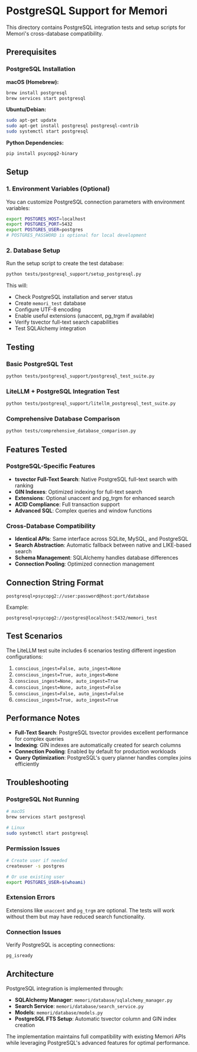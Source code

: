 # PostgreSQL Support for Memori

This directory contains PostgreSQL integration tests and setup scripts for Memori's cross-database compatibility.

## Prerequisites

### PostgreSQL Installation

**macOS (Homebrew):**
```bash
brew install postgresql
brew services start postgresql
```

**Ubuntu/Debian:**
```bash
sudo apt-get update
sudo apt-get install postgresql postgresql-contrib
sudo systemctl start postgresql
```

**Python Dependencies:**
```bash
pip install psycopg2-binary
```

## Setup

### 1. Environment Variables (Optional)
You can customize PostgreSQL connection parameters with environment variables:

```bash
export POSTGRES_HOST=localhost
export POSTGRES_PORT=5432
export POSTGRES_USER=postgres
# POSTGRES_PASSWORD is optional for local development
```

### 2. Database Setup
Run the setup script to create the test database:

```bash
python tests/postgresql_support/setup_postgresql.py
```

This will:
- Check PostgreSQL installation and server status
- Create `memori_test` database
- Configure UTF-8 encoding
- Enable useful extensions (unaccent, pg_trgm if available)
- Verify tsvector full-text search capabilities
- Test SQLAlchemy integration

## Testing

### Basic PostgreSQL Test
```bash
python tests/postgresql_support/postgresql_test_suite.py
```

### LiteLLM + PostgreSQL Integration Test
```bash
python tests/postgresql_support/litellm_postgresql_test_suite.py
```

### Comprehensive Database Comparison
```bash
python tests/comprehensive_database_comparison.py
```

## Features Tested

### PostgreSQL-Specific Features
- **tsvector Full-Text Search**: Native PostgreSQL full-text search with ranking
- **GIN Indexes**: Optimized indexing for full-text search
- **Extensions**: Optional unaccent and pg_trgm for enhanced search
- **ACID Compliance**: Full transaction support
- **Advanced SQL**: Complex queries and window functions

### Cross-Database Compatibility
- **Identical APIs**: Same interface across SQLite, MySQL, and PostgreSQL
- **Search Abstraction**: Automatic fallback between native and LIKE-based search
- **Schema Management**: SQLAlchemy handles database differences
- **Connection Pooling**: Optimized connection management

## Connection String Format

```
postgresql+psycopg2://user:password@host:port/database
```

Example:
```
postgresql+psycopg2://postgres@localhost:5432/memori_test
```

## Test Scenarios

The LiteLLM test suite includes 6 scenarios testing different ingestion configurations:

1. `conscious_ingest=False, auto_ingest=None`
2. `conscious_ingest=True, auto_ingest=None`
3. `conscious_ingest=None, auto_ingest=True`
4. `conscious_ingest=None, auto_ingest=False`
5. `conscious_ingest=False, auto_ingest=False`
6. `conscious_ingest=True, auto_ingest=True`

## Performance Notes

- **Full-Text Search**: PostgreSQL tsvector provides excellent performance for complex queries
- **Indexing**: GIN indexes are automatically created for search columns
- **Connection Pooling**: Enabled by default for production workloads
- **Query Optimization**: PostgreSQL's query planner handles complex joins efficiently

## Troubleshooting

### PostgreSQL Not Running
```bash
# macOS
brew services start postgresql

# Linux
sudo systemctl start postgresql
```

### Permission Issues
```bash
# Create user if needed
createuser -s postgres

# Or use existing user
export POSTGRES_USER=$(whoami)
```

### Extension Errors
Extensions like `unaccent` and `pg_trgm` are optional. The tests will work without them but may have reduced search functionality.

### Connection Issues
Verify PostgreSQL is accepting connections:
```bash
pg_isready
```

## Architecture

PostgreSQL integration is implemented through:

- **SQLAlchemy Manager**: `memori/database/sqlalchemy_manager.py`
- **Search Service**: `memori/database/search_service.py`
- **Models**: `memori/database/models.py`
- **PostgreSQL FTS Setup**: Automatic tsvector column and GIN index creation

The implementation maintains full compatibility with existing Memori APIs while leveraging PostgreSQL's advanced features for optimal performance.
